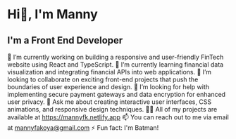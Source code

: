 # Hi👋, I'm Manny
## I'm a Front End Developer



🔭 I’m currently working on building a responsive and user-friendly FinTech website using React and TypeScript.
🌱 I’m currently learning financial data visualization and integrating financial APIs into web applications.
👯 I’m looking to collaborate on exciting front-end projects that push the boundaries of user experience and design.
🤔 I’m looking for help with implementing secure payment gateways and data encryption for enhanced user privacy.
💬 Ask me about creating interactive user interfaces, CSS animations, and responsive design techniques.
👨‍💻 All of my projects are available at https://mannyfk.netlify.app
📫 You can reach out to me via email at mannyfakoya@gmail.com
⚡ Fun fact: I'm Batman!

